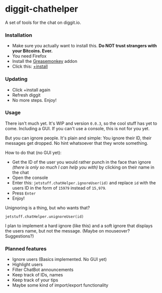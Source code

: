 diggit-chathelper
=================

A set of tools for the chat on diggit.io.

### Installation

- Make sure you actually want to install this. **Do NOT trust strangers with your Bitcoins. Ever.**
- You need Firefox
- Install the [Greasemonkey](https://addons.mozilla.org/en-US/firefox/addon/greasemonkey/) addon
- Click this: [+install](https://github.com/jetbtc/diggit-chathelper/raw/master/diggit-chathelper.user.js)

### Updating

- Click +install again
- Refresh diggit
- No more steps. Enjoy!

### Usage

There isn't much yet. It's WIP and version `0.0.3`, so the cool stuff has yet to come. Including a GUI. If you can't use a console, this is not for you yet.

But you can ignore people. It's plain and simple: You ignore their ID, their messages get dropped. No hint whatsoever that they wrote something.

How to do that (no GUI yet):

- Get the ID of the user you would rather punch in the face than ignore *(there is only so much I can help you with)* by clicking on their name in the chat
- Open the console
- Enter this: `jetstuff.chatHelper.ignoreUser(id)` and replace `id` with the users ID in the form of `15979` instead of `15,979`.
- Press `Enter`
- Enjoy!

Unignoring is a thing, but who wants that?

    jetstuff.chatHelper.unignoreUser(id)

I plan to implement a hard ignore (like this) and a soft ignore that displays the users name, but not the message. (Maybe on mouseover? Suggestions?)

### Planned features

- Ignore users (Basics implemented. No GUI yet)
- Highlight users
- Filter ChatBot announcements
- Keep track of IDs, names
- Keep track of your tips
- Maybe some kind of import/export functionality

